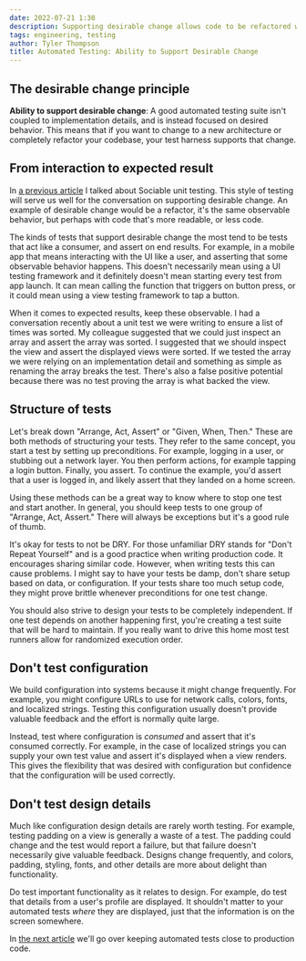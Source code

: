 ```yaml
---
date: 2022-07-21 1:30
description: Supporting desirable change allows code to be refactored with ease. It involves writing tests that aren't coupled to implementation details and it can make working in a well-tested codebase a much nicer experience.
tags: engineering, testing
author: Tyler Thompson
title: Automated Testing: Ability to Support Desirable Change
---
```


## The desirable change principle
**Ability to support desirable change**: A good automated testing suite isn't coupled to implementation details, and is instead focused on desired behavior. This means that if you want to change to a new architecture or completely refactor your codebase, your test harness supports that change.

## From interaction to expected result
In [a previous article](https://www.aprincipalengineer.com/blog/automated-testing-cost/index.html) I talked about Sociable unit testing. This style of testing will serve us well for the conversation on supporting desirable change. An example of desirable change would be a refactor, it's the same observable behavior, but perhaps with code that's more readable, or less code.

The kinds of tests that support desirable change the most tend to be tests that act like a consumer, and assert on end results. For example, in a mobile app that means interacting with the UI like a user, and asserting that some observable behavior happens. This doesn't necessarily mean using a UI testing framework and it definitely doesn't mean starting every test from app launch. It can mean calling the function that triggers on button press, or it could mean using a view testing framework to tap a button.

When it comes to expected results, keep these observable. I had a conversation recently about a unit test we were writing to ensure a list of times was sorted. My colleague suggested that we could just inspect an array and assert the array was sorted. I suggested that we should inspect the view and assert the displayed views were sorted. If we tested the array we were relying on an implementation detail and something as simple as renaming the array breaks the test. There's also a false positive potential because there was no test proving the array is what backed the view.

## Structure of tests
Let's break down "Arrange, Act, Assert" or "Given, When, Then." These are both methods of structuring your tests. They refer to the same concept, you start a test by setting up preconditions. For example, logging in a user, or stubbing out a network layer. You then perform actions, for example tapping a login button. Finally, you assert. To continue the example, you'd assert that a user is logged in, and likely assert that they landed on a home screen.

Using these methods can be a great way to know where to stop one test and start another. In general, you should keep tests to one group of "Arrange, Act, Assert." There will always be exceptions but it's a good rule of thumb.

It's okay for tests to not be DRY. For those unfamiliar DRY stands for "Don't Repeat Yourself" and is a good practice when writing production code. It encourages sharing similar code. However, when writing tests this can cause problems. I might say to have your tests be damp, don't share setup based on data, or configuration. If your tests share too much setup code, they might prove brittle whenever preconditions for one test change.

You should also strive to design your tests to be completely independent. If one test depends on another happening first, you're creating a test suite that will be hard to maintain. If you really want to drive this home most test runners allow for randomized execution order. 

## Don't test configuration
We build configuration into systems because it might change frequently. For example, you might configure URLs to use for network calls, colors, fonts, and localized strings. Testing this configuration usually doesn't provide valuable feedback and the effort is normally quite large.

Instead, test where configuration is *consumed* and assert that it's consumed correctly. For example, in the case of localized strings you can supply your own test value and assert it's displayed when a view renders. This gives the flexibility that was desired with configuration but confidence that the configuration will be used correctly.

## Don't test design details
Much like configuration design details are rarely worth testing. For example, testing padding on a view is generally a waste of a test. The padding could change and the test would report a failure, but that failure doesn't necessarily give valuable feedback. Designs change frequently, and colors, padding, styling, fonts, and other details are more about delight than functionality. 

Do test important functionality as it relates to design. For example, do test that details from a user's profile are displayed. It shouldn't matter to your automated tests *where* they are displayed, just that the information is on the screen somewhere.

In [the next article](https://www.aprincipalengineer.com/blog/automated-testing-proximity-to-code/index.html) we'll go over keeping automated tests close to production code.